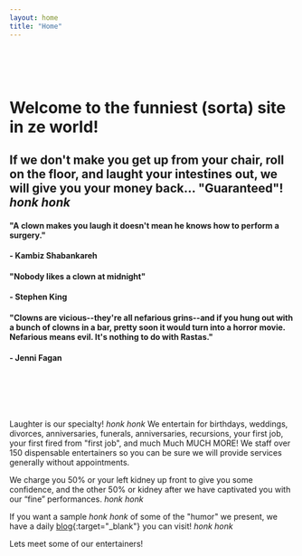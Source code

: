 ```yaml
---
layout: home
title: "Home"
---
```


<br>
<br>
<br>

# Welcome to the funniest (sorta) site in ze world!
## If we don't make you get up from your chair, roll on the floor, and laught your intestines out, we will give you your money back... "Guaranteed"! *honk honk*
#### "A clown makes you laugh it doesn't mean he knows how to perform a surgery."
#### - Kambiz Shabankareh
#### "Nobody likes a clown at midnight"
#### - Stephen King
#### "Clowns are vicious--they're all nefarious grins--and if you hung out with a bunch of clowns in a bar, pretty soon it would turn into a horror movie. Nefarious means evil. It's nothing to do with Rastas."
#### - Jenni Fagan

<br>
<br>
<br>
<br>

Laughter is our specialty! *honk honk* We entertain for birthdays, weddings, divorces, anniversaries, funerals, anniversaries, recursions, your first job, your first fired from "first job", and much Much MUCH MORE! We staff over 150 dispensable entertainers so you can be sure we will provide services generally without appointments.

We charge you 50% or your left kidney up front to give you some confidence, and the other 50% or kidney after we have captivated you with our “fine” performances. *honk honk*

If you want a sample *honk honk* of some of the "humor" we present, we have a daily [blog](https://www.youtube.com/watch?v=dQw4w9WgXcQ){:target="_blank"} you can visit! *honk honk*

Lets meet some of our entertainers!